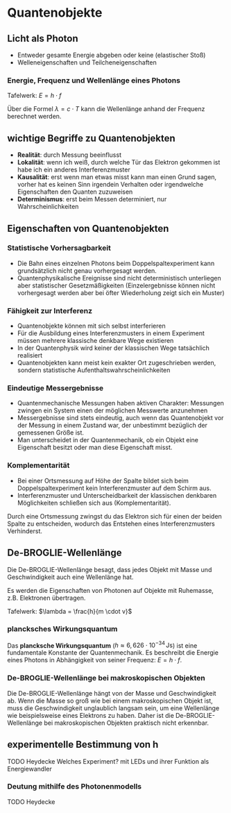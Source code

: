 # Quantenobjekte

## Licht als Photon

- Entweder gesamte Energie abgeben oder keine (elastischer Stoß)
- Welleneigenschaften und Teilcheneigenschaften

### Energie, Frequenz und Wellenlänge eines Photons

Tafelwerk: $E = h \cdot f$

Über die Formel $\lambda = c \cdot T$ kann die Wellenlänge anhand der Frequenz berechnet werden.

## wichtige Begriffe zu Quantenobjekten

- **Realität**: durch Messung beeinflusst
- **Lokalität**: wenn ich weiß, durch welche Tür das Elektron gekommen ist habe ich ein anderes Interferenzmuster
- **Kausalität**: erst wenn man etwas misst kann man einen Grund sagen, vorher hat es keinen Sinn irgendein Verhalten oder irgendwelche Eigenschaften den Quanten zuzuweisen
- **Determinismus**: erst beim Messen determiniert, nur Wahrscheinlichkeiten

## Eigenschaften von Quantenobjekten

### Statistische Vorhersagbarkeit

- Die Bahn eines einzelnen Photons beim Doppelspaltexperiment kann grundsätzlich nicht genau vorhergesagt werden.
- Quantenphysikalische Ereignisse sind nicht deterministisch unterliegen aber statistischer Gesetzmäßigkeiten (Einzelergebnisse können nicht vorhergesagt werden aber bei öfter Wiederholung zeigt sich ein Muster)

### Fähigkeit zur Interferenz

- Quantenobjekte können mit sich selbst interferieren
- Für die Ausbildung eines Interferenzmusters in einem Experiment müssen mehrere klassische denkbare Wege existieren
- In der Quantenphysik wird keiner der klassischen Wege tatsächlich realisiert
- Quantenobjekten kann meist kein exakter Ort zugeschrieben werden, sondern statistische Aufenthaltswahrscheinlichkeiten

### Eindeutige Messergebnisse

- Quantenmechanische Messungen haben aktiven Charakter: Messungen zwingen ein System einen der möglichen Messwerte anzunehmen
- Messergebnisse sind stets eindeutig, auch wenn das Quantenobjekt vor der Messung in einem Zustand war, der unbestimmt bezüglich der gemessenen Größe ist.
- Man unterscheidet in der Quantenmechanik, ob ein Objekt eine Eigenschaft besitzt oder man diese Eigenschaft misst.

### Komplementarität

- Bei einer Ortsmessung auf Höhe der Spalte bildet sich beim Doppelspaltexperiment kein Interferenzmuster auf dem Schirm aus.
- Interferenzmuster und Unterscheidbarkeit der klassischen denkbaren Möglichkeiten schließen sich aus (Komplementarität).

Durch eine Ortsmessung zwingst du das Elektron sich für einen der beiden Spalte zu entscheiden, wodurch das Entstehen eines Interferenzmusters Verhinderst.

## De-BROGLIE-Wellenlänge

Die De-BROGLIE-Wellenlänge besagt, dass jedes Objekt mit Masse und Geschwindigkeit auch eine Wellenlänge hat.

Es werden die Eigenschaften von Photonen auf Objekte mit Ruhemasse, z.B. Elektronen übertragen.

Tafelwerk: $\lambda = \frac{h}{m \cdot v}$

### plancksches Wirkungsquantum

Das **plancksche Wirkungsquantum** ($h \approx 6{,}626 \cdot 10^{-34} \, \text{Js}$) ist eine fundamentale Konstante der Quantenmechanik. Es beschreibt die Energie eines Photons in Abhängigkeit von seiner Frequenz: $E = h \cdot f$.

### De-BROGLIE-Wellenlänge bei makroskopischen Objekten

Die De-BROGLIE-Wellenlänge hängt von der Masse und Geschwindigkeit ab. Wenn die Masse so groß wie bei einem makroskopischen Objekt ist, muss die Geschwindigkeit unglaublich langsam sein, um eine Wellenlänge wie beispielsweise eines Elektrons zu haben. Daher ist die De-BROGLIE-Wellenlänge bei makroskopischen Objekten praktisch nicht erkennbar.

## experimentelle Bestimmung von h

TODO Heydecke Welches Experiment? mit LEDs und ihrer Funktion als Energiewandler

### Deutung mithilfe des Photonenmodells

TODO Heydecke
